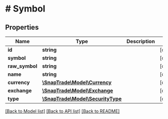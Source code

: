 # # Symbol

## Properties

Name | Type | Description | Notes
------------ | ------------- | ------------- | -------------
**id** | **string** |  | [optional]
**symbol** | **string** |  | [optional]
**raw_symbol** | **string** |  | [optional]
**name** | **string** |  | [optional]
**currency** | [**\SnapTrade\Model\Currency**](Currency.md) |  | [optional]
**exchange** | [**\SnapTrade\Model\Exchange**](Exchange.md) |  | [optional]
**type** | [**\SnapTrade\Model\SecurityType**](SecurityType.md) |  | [optional]

[[Back to Model list]](../../README.md#models) [[Back to API list]](../../README.md#endpoints) [[Back to README]](../../README.md)
